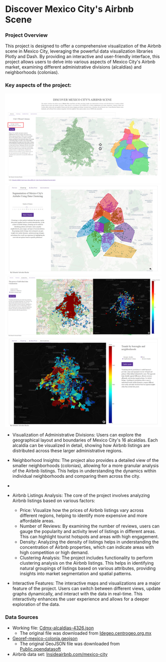 # Discover Mexico City's Airbnb Scene
### Project Overview
This project is designed to offer a comprehensive visualization of the Airbnb scene in Mexico City, leveraging the powerful data visualization libraries Plotly and Dash. By providing an interactive and user-friendly interface, this project allows users to delve into various aspects of Mexico City's Airbnb market, examining different administrative divisions (alcaldías) and neighborhoods (colonias).

### Key aspects of the project:

![GIS Viewer Tab1](https://github.com/Salvatore-Rocha/GIS_Dataviewer/blob/main/Files/GIS_viewer_Tab_1ov.png?raw=true)
![GIS Viewer Tab2](https://github.com/Salvatore-Rocha/GIS_Dataviewer/blob/main/Files/GIS_viewer_Tab_2ov.jpg?raw=true)
![GIS Viewer Tab3](https://github.com/Salvatore-Rocha/GIS_Dataviewer/blob/main/Files/GIS_viewer_Tab_3ov.png?raw=true)
![GIS Viewer Tab4](https://github.com/Salvatore-Rocha/GIS_Dataviewer/blob/main/Files/GIS_viewer_Tab_4ov.png?raw=true)

- Visualization of Administrative Divisions: Users can explore the geographical layout and boundaries of Mexico City's 16 alcaldías. Each alcaldía can be visualized in detail, showing how Airbnb listings are distributed across these larger administrative regions.

- Neighborhood Insights: The project also provides a detailed view of the smaller neighborhoods (colonias), allowing for a more granular analysis of the Airbnb listings. This helps in understanding the dynamics within individual neighborhoods and comparing them across the city.
- 
- Airbnb Listings Analysis: The core of the project involves analyzing Airbnb listings based on various factors:
  - Price: Visualize how the prices of Airbnb listings vary across different regions, helping to identify more expensive and more affordable areas.
  - Number of Reviews: By examining the number of reviews, users can gauge the popularity and activity level of listings in different areas. This can highlight tourist hotspots and areas with high engagement.
  - Density: Analyzing the density of listings helps in understanding the concentration of Airbnb properties, which can indicate areas with high competition or high demand.
  - Clustering Analysis: The project includes functionality to perform clustering analysis on the Airbnb listings. This helps in identifying natural groupings of listings based on various attributes, providing insights into market segmentation and spatial patterns.
- Interactive Features: The interactive maps and visualizations are a major feature of the project. Users can switch between different views, update graphs dynamically, and interact with the data in real-time. This interactivity enhances the user experience and allows for a deeper exploration of the data.


### Data Sources
- Working file: [Cdmx-alcaldias-4326.json](https://github.com/Salvatore-Rocha/GIS_Dataviewer/blob/main/Files/cdmx-alcaldias-4326.json)
  - The original file was downloaded from [Idegeo.centrogeo.org.mx](https://idegeo.centrogeo.org.mx/layers/geonode%3Aalcaldias)
- [Georef-mexico-colonia.geojson](https://github.com/Salvatore-Rocha/GIS_Dataviewer/blob/main/Files/georef-mexico-colonia.geojson)
  - The original GeoJSON file was downloaded from [Public.opendatasoft](https://public.opendatasoft.com/explore/dataset/georef-mexico-colonia/export/?disjunctive.sta_code&disjunctive.sta_name&disjunctive.mun_code&disjunctive.mun_name&disjunctive.col_code&disjunctive.col_name&sort=year&location=15,19.38479,-99.23717&basemap=jawg.light)
- Airbnb data set: [Insideairbnb.com/mexico-city](https://insideairbnb.com/mexico-city/) 
